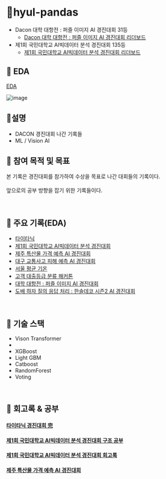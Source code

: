 
# 📒hyul-pandas
- Dacon 대학 대항전 : 퍼즐 이미지 AI 경진대회 31등
  - [Dacon 대학 대항전 : 퍼즐 이미지 AI 경진대회 리더보드](https://dacon.io/competitions/official/236207/leaderboard)
- 제1회 국민대학교 AI빅데이터 분석 경진대회 135등
  - [제1회 국민대학교 AI빅데이터 분석 경진대회 리더보드](https://dacon.io/competitions/official/236170/leaderboard)

## 📒 EDA

 [EDA](https://hyul-code.tistory.com/28)
 
![image](https://github.com/hyul77/hyul77/assets/100561170/14a7af98-719d-4d33-b132-0be3ebe394d2)


## 📒설명
- DACON 경진대회 나간 기록들
- ML / Vision AI


## 📒 참여 목적 및 목표
 본 기록은 경진대회를 참가하여 수상을 목표로 나간 대회들의 기록이다.
<br/><br/>
 앞으로의 공부 방향을 잡기 위한 기록들이다. 
 
<br/>



## 📒 주요 기록(EDA)
- [타이타닉](https://github.com/hyul77/hyul-pandas/blob/main/%ED%83%80%EC%9D%B4%ED%83%80%EB%8B%89/kaggle_FF.ipynb)
- [제1회 국민대학교 AI빅데이터 분석 경진대회](https://github.com/hyul77/hyul-pandas/blob/main/%EC%A0%9C1%ED%9A%8C%20%EA%B5%AD%EB%AF%BC%EB%8C%80%ED%95%99%EA%B5%90%20AI%EB%B9%85%EB%8D%B0%EC%9D%B4%ED%84%B0%20%EB%B6%84%EC%84%9D%20%EA%B2%BD%EC%A7%84%EB%8C%80%ED%9A%8C/EDA_Class_V3.ipynb)
- [제주 특산물 가격 예측 AI 경진대회](https://github.com/hyul77/hyul-pandas/blob/main/%EC%A0%9C%EC%A3%BC%20%ED%8A%B9%EC%82%B0%EB%AC%BC%20%EA%B0%80%EA%B2%A9%20%EC%98%88%EC%B8%A1%20AI%20%EA%B2%BD%EC%A7%84%EB%8C%80%ED%9A%8C/jeju_EDA.ipynb)
- [대구 교통사고 피해 예측 AI 경진대회](https://github.com/hyul77/hyul-pandas/blob/main/%EB%8C%80%EA%B5%AC%20%EA%B5%90%ED%86%B5%EC%82%AC%EA%B3%A0%20%ED%94%BC%ED%95%B4%20%EC%98%88%EC%B8%A1%20AI%20%EA%B2%BD%EC%A7%84%EB%8C%80%ED%9A%8C/model/EDA%EB%A7%8C.ipynb)
- [서울 평균 기온](https://github.com/hyul77/hyul-pandas/blob/main/%EC%84%9C%EC%9A%B8%20%ED%8F%89%EA%B7%A0%20%EA%B8%B0%EC%98%A8/model/EDA%EB%A7%8C.ipynb)
- [고객 대출등급 분류 해커톤](https://github.com/hyul77/hyul-pandas/blob/main/%EA%B3%A0%EA%B0%9D%20%EB%8C%80%EC%B6%9C%EB%93%B1%EA%B8%89%20%EB%B6%84%EB%A5%98%20%ED%95%B4%EC%BB%A4%ED%86%A4/hyul_EDA.ipynb)
- [대학 대항전 : 퍼즐 이미지 AI 경진대회](https://github.com/hyul77/hyul-pandas/blob/main/%EB%8C%80%ED%95%99%20%EB%8C%80%ED%95%AD%EC%A0%84%20%ED%8D%BC%EC%A6%90%20%EC%9D%B4%EB%AF%B8%EC%A7%80%20AI%20%EA%B2%BD%EC%A7%84%EB%8C%80%ED%9A%8C/puzzle.ipynb)
- [도배 하자 질의 응답 처리 : 한솔데코 시즌2 AI 경진대회](https://github.com/hyul77/hyul-pandas/blob/main/%EB%8F%84%EB%B0%B0%20%ED%95%98%EC%9E%90%20%EC%A7%88%EC%9D%98%20%EC%9D%91%EB%8B%B5%20%EC%B2%98%EB%A6%AC%20%ED%95%9C%EC%86%94%EB%8D%B0%EC%BD%94%20%EC%8B%9C%EC%A6%8C2%20AI%20%EA%B2%BD%EC%A7%84%EB%8C%80%ED%9A%8C/hyul_star.ipynb)

<br/>

## 📒 기술 스택
- Vison Transformer
- 
- XGBoost
- Light GBM
- Catboost
- RandomForest
- Voting

<br/>

## 📒 회고록 & 공부
#### [타이타닉 경진대회 完](https://hyul-code.tistory.com/34)
#### [제1회 국민대학교 AI빅데이터 분석 경진대회 구조 공부](https://hyul-code.tistory.com/35)
#### [제1회 국민대학교 AI빅데이터 분석 경진대회 회고록](https://hyul-code.tistory.com/38)
#### [제주 특산물 가격 예측 AI 경진대회](https://hyul-code.tistory.com/43)






